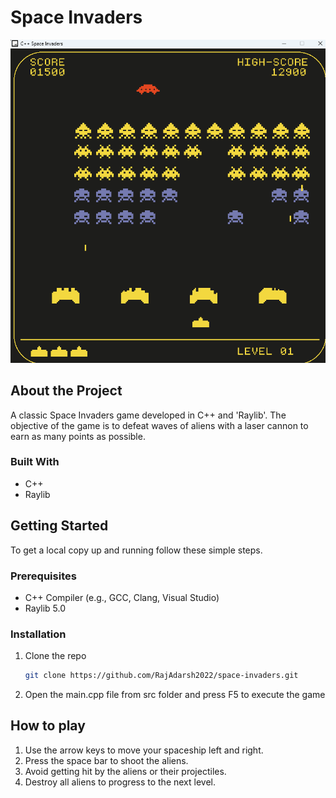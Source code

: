 # Space Invaders

![Space Invaders](Screenshots/screenshot-1.png)



## About the Project

A classic Space Invaders game developed in C++ and 'Raylib'. The objective of the game is to defeat waves of aliens with a laser cannon to earn as many points as possible.

### Built With

- C++
- Raylib

## Getting Started

To get a local copy up and running follow these simple steps.

### Prerequisites

- C++ Compiler (e.g., GCC, Clang, Visual Studio)
- Raylib 5.0

### Installation

1. Clone the repo
   ```sh
   git clone https://github.com/RajAdarsh2022/space-invaders.git

2. Open the main.cpp file from src folder and press F5 to execute the game

## How to play

1. Use the arrow keys to move your spaceship left and right.
2. Press the space bar to shoot the aliens.
3. Avoid getting hit by the aliens or their projectiles.
4. Destroy all aliens to progress to the next level.

